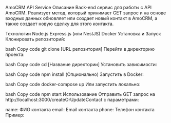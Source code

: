 AmoCRM API Service
Описание
Back-end сервис для работы с API AmoCRM. Реализует метод, который принимает GET запрос и на основе входных данных обновляет или создает новый контакт в AmoCRM, а также создает новую сделку для этого контакта.

Технологии
Node.js
Express.js (или NestJS)
Docker
Установка и Запуск
Клонировать репозиторий:

bash
Copy code
git clone [URL репозитория]
Перейти в директорию проекта:

bash
Copy code
cd [Название директории]
Установить зависимости:

bash
Copy code
npm install
(Опционально) Запустить в Docker:

bash
Copy code
docker-compose up
Или запустить локально:

bash
Copy code
npm start
Использование
Отправить GET запрос на http://localhost:3000/createOrUpdateContact с параметрами:

name: ФИО контакта
email: Email контакта
phone: Телефон контакта
Пример:

